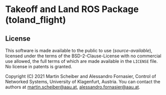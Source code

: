 # Takeoff and Land ROS Package (toland_flight)

## License
This software is made available to the public to use (_source-available_),
licensed under the terms of the BSD-2-Clause-License with no commercial use
allowed, the full terms of which are made available in the `LICENSE` file.
No license in patents is granted.

Copyright (C) 2021 Martin Scheiber and Alessandro Fornasier, Control of Networked Systems, University of Klagenfurt, Austria.
You can contact the authors at [martin.scheiber@aau.at](mailto:martin.scheiber@aau.at?subject=toland_flight%20package), [alessandro.fornasier@aau.at](mailto:alessandro.fornasier@aau.at?subject=toland_flight%20package).
